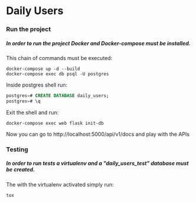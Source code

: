 # Daily Users


### Run the project

##### In order to run the project Docker and Docker-compose must be installed.

This chain of commands must be executed:

```shell
docker-compose up -d --build
docker-compose exec db psql -U postgres
```

Inside postgres shell run:

```SQL
postgres=# CREATE DATABASE daily_users;
postgres=# \q
```

Exit the shell and run:

```shell
docker-compose exec web flask init-db
```


Now you can go to http://localhost:5000/api/v1/docs and play with the APIs 


### Testing

##### In order to run tests a virtualenv and a "daily_users_test" database must be created.

The with the virtualenv activated simply run:

```shell
tox
```
